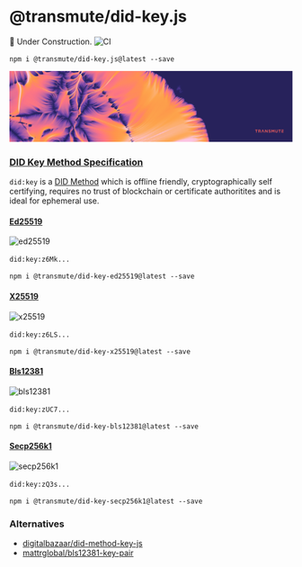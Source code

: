 # @transmute/did-key.js

🚧 Under Construction. ![CI](https://github.com/transmute-industries/did-key.js/workflows/CI/badge.svg)

```
npm i @transmute/did-key.js@latest --save
```

<p align="center">
  <img src="./transmute-banner.png"/>
</p>

### [DID Key Method Specification](https://github.com/w3c-ccg/did-method-key)

`did:key` is a [DID Method](https://w3c.github.io/did-core/) which is offline friendly, cryptographically self certifying, requires no trust of blockchain or certificate authoritites and is ideal for ephemeral use.

#### [Ed25519](./packages/ed25519)

![ed25519](https://github.com/transmute-industries/did-key.js/workflows/ed25519/badge.svg)

`did:key:z6Mk...`

```
npm i @transmute/did-key-ed25519@latest --save
```

#### [X25519](./packages/x25519)

![x25519](https://github.com/transmute-industries/did-key.js/workflows/x25519/badge.svg)

`did:key:z6LS...`

```
npm i @transmute/did-key-x25519@latest --save
```

#### [Bls12381](./packages/bls12381)

![bls12381](https://github.com/transmute-industries/did-key.js/workflows/bls12381/badge.svg)

`did:key:zUC7...`

```
npm i @transmute/did-key-bls12381@latest --save
```

#### [Secp256k1](./packages/secp256k1)

![secp256k1](https://github.com/transmute-industries/did-key.js/workflows/secp256k1/badge.svg)

`did:key:zQ3s...`

```
npm i @transmute/did-key-secp256k1@latest --save
```

### Alternatives

- [digitalbazaar/did-method-key-js](https://github.com/digitalbazaar/did-method-key-js)
- [mattrglobal/bls12381-key-pair](https://github.com/mattrglobal/bls12381-key-pair)
